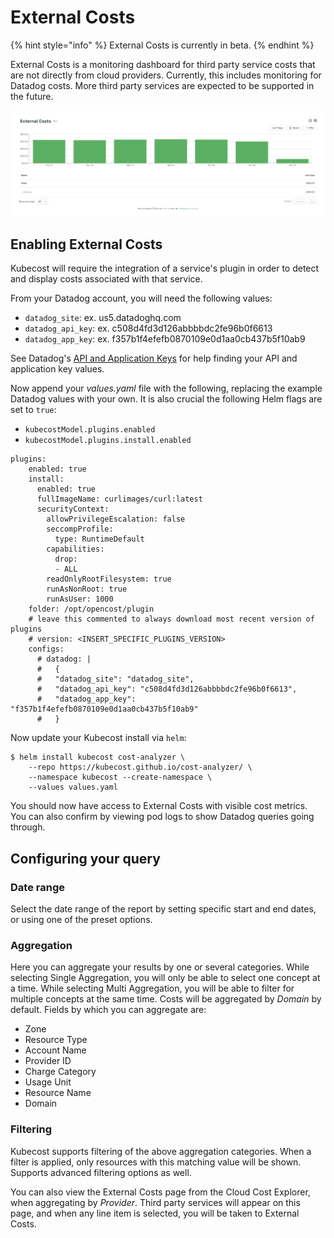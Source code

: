 # External Costs

{% hint style="info" %}
External Costs is currently in beta.
{% endhint %}

External Costs is a monitoring dashboard for third party service costs that are not directly from cloud providers. Currently, this includes monitoring for Datadog costs. More third party services are expected to be supported in the future.

![External Costs](/images/externalcosts.png)

## Enabling External Costs

Kubecost will require the integration of a service's plugin in order to detect and display costs associated with that service.

From your Datadog account, you will need the following values:

* `datadog_site`: ex. us5.datadoghq.com
* `datadog_api_key`: ex. c508d4fd3d126abbbbdc2fe96b0f6613
* `datadog_app_key`: ex. f357b1f4efefb0870109e0d1aa0cb437b5f10ab9

See Datadog's [API and Application Keys](https://docs.datadoghq.com/account_management/api-app-keys/) for help finding your API and application key values.

Now append your *values.yaml* file with the following, replacing the example Datadog values with your own. It is also crucial the following Helm flags are set to `true`:

* `kubecostModel.plugins.enabled`
* `kubecostModel.plugins.install.enabled`

```
plugins:
    enabled: true
    install:
      enabled: true
      fullImageName: curlimages/curl:latest
      securityContext:
        allowPrivilegeEscalation: false
        seccompProfile:
          type: RuntimeDefault
        capabilities:
          drop:
          - ALL
        readOnlyRootFilesystem: true
        runAsNonRoot: true
        runAsUser: 1000
    folder: /opt/opencost/plugin
    # leave this commented to always download most recent version of plugins
    # version: <INSERT_SPECIFIC_PLUGINS_VERSION>
    configs:
      # datadog: |
      #   {
      #   "datadog_site": "datadog_site",
      #   "datadog_api_key": "c508d4fd3d126abbbbdc2fe96b0f6613",
      #   "datadog_app_key": "f357b1f4efefb0870109e0d1aa0cb437b5f10ab9"
      #   }

```

Now update your Kubecost install via `helm`:

```
$ helm install kubecost cost-analyzer \
    --repo https://kubecost.github.io/cost-analyzer/ \
    --namespace kubecost --create-namespace \
    --values values.yaml
```
You should now have access to External Costs with visible cost metrics. You can also confirm by viewing pod logs to show Datadog queries going through.

## Configuring your query

### Date range

Select the date range of the report by setting specific start and end dates, or using one of the preset options.

### Aggregation

Here you can aggregate your results by one or several categories. While selecting Single Aggregation, you will only be able to select one concept at a time. While selecting Multi Aggregation, you will be able to filter for multiple concepts at the same time. Costs will be aggregated by *Domain* by default. Fields by which you can aggregate are:

* Zone
* Resource Type
* Account Name
* Provider ID
* Charge Category
* Usage Unit
* Resource Name
* Domain

### Filtering

Kubecost supports filtering of the above aggregation categories. When a filter is applied, only resources with this matching value will be shown. Supports advanced filtering options as well.

You can also view the External Costs page from the Cloud Cost Explorer, when aggregating by *Provider*. Third party services will appear on this page, and when any line item is selected, you will be taken to External Costs.